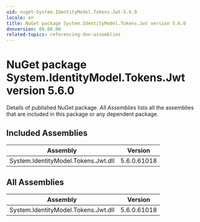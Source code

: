 ```yaml
---
uid: nuget-System.IdentityModel.Tokens.Jwt-5.6.0
locale: en
title: NuGet package System.IdentityModel.Tokens.Jwt version 5.6.0
dnnversion: 09.08.00
related-topics: referencing-dnn-assemblies
---
```


# NuGet package System.IdentityModel.Tokens.Jwt version 5.6.0
Details of published NuGet package.
*All Assemblies* lists all the assemblies that are included in this package or any dependent package.

## Included Assemblies

|Assembly|Version|
|---|---|
|System.IdentityModel.Tokens.Jwt.dll|5.6.0.61018|

## All Assemblies

|Assembly|Version|
|---|---|
|System.IdentityModel.Tokens.Jwt.dll|5.6.0.61018|

